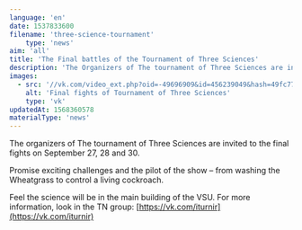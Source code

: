 ```yaml
---
language: 'en'
date: 1537833600
filename: 'three-science-tournament'
    type: 'news'
aim: 'all'
title: 'The Final battles of the Tournament of Three Sciences'
description: 'The Organizers of The tournament of Three Sciences are invited to the final fights on September 27, 28 and 30.'
images:
  - src: '//vk.com/video_ext.php?oid=-49696909&id=456239049&hash=49fc7790ac3d9411&hd=2'
    alt: 'Final fights of Tournament of Three Sciences'
    type: 'vk'
updatedAt: 1568360578
materialType: 'news'
---
```

The organizers of The tournament of Three Sciences are invited to the final fights on September 27, 28 and 30.

Promise exciting challenges and the pilot of the show – from washing the Wheatgrass to control a living cockroach.

Feel the science will be in the main building of the VSU. For more information, look in the TN group: [https://vk.com/iturnir](https://vk.com/iturnir)
